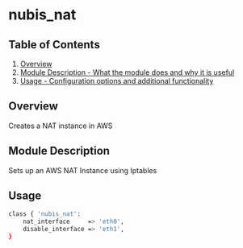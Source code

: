 # nubis_nat

## Table of Contents

1. [Overview](#overview)
2. [Module Description - What the module does and why it is useful](#module-description)
3. [Usage - Configuration options and additional functionality](#usage)

## Overview

Creates a NAT instance in AWS

## Module Description

Sets up an AWS NAT Instance using Iptables

## Usage

```bash
class { 'nubis_nat':
    nat_interface     => 'eth0',
    disable_interface => 'eth1',
}
```
